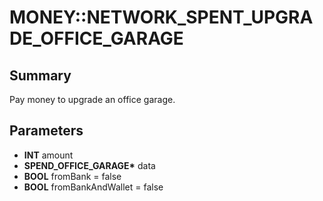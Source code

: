# MONEY::NETWORK_SPENT_UPGRADE_OFFICE_GARAGE

## Summary
Pay money to upgrade an office garage.

## Parameters
* **INT** amount
* **SPEND_OFFICE_GARAGE\*** data
* **BOOL** fromBank = false
* **BOOL** fromBankAndWallet = false